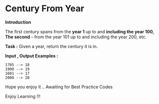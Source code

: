 # Century From Year

**Introduction**

The first century spans from the **year 1** up to and **including the year 100, The second** - from the year 101 up to and including the year 200, etc.

**Task :**
Given a year, return the century it is in.

**Input , Output Examples :**

```
1705 --> 18
1900 --> 19
1601 --> 17
2000 --> 20
```
Hope you enjoy it .. Awaiting for Best Practice Codes

Enjoy Learning !!!
